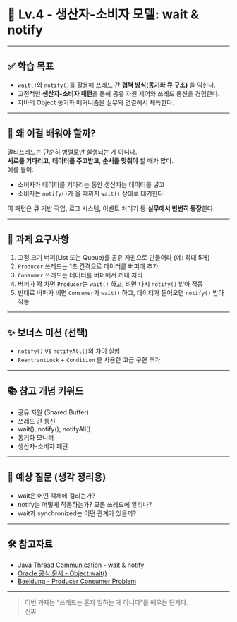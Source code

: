 # 🧵 Lv.4 - 생산자-소비자 모델: wait & notify

---

## ✅ 학습 목표

- `wait()`와 `notify()`를 활용해 쓰레드 간 **협력 방식(동기화 큐 구조)** 을 익힌다.
- 고전적인 **생산자-소비자 패턴**을 통해 공유 자원 제어와 쓰레드 통신을 경험한다.
- 자바의 Object 동기화 메커니즘을 실무와 연결해서 체득한다.

---

## 🤔 왜 이걸 배워야 할까?

멀티쓰레드는 단순히 병렬로만 실행되는 게 아니다.  
**서로를 기다리고**, **데이터를 주고받고**, **순서를 맞춰야** 할 때가 많다.  
예를 들어:

- 소비자가 데이터를 기다리는 동안 생산자는 데이터를 넣고
- 소비자는 `notify()`가 올 때까지 `wait()` 상태로 대기한다

이 패턴은 큐 기반 작업, 로그 시스템, 이벤트 처리기 등 **실무에서 빈번히 등장**한다.

---

## 📌 과제 요구사항

1. 고정 크기 버퍼(List 또는 Queue)를 공유 자원으로 만들어라 (예: 최대 5개)
2. `Producer` 쓰레드는 1초 간격으로 데이터를 버퍼에 추가
3. `Consumer` 쓰레드는 데이터를 버퍼에서 꺼내 처리
4. 버퍼가 꽉 차면 `Producer`는 `wait()` 하고, 비면 다시 `notify()` 받아 작동
5. 반대로 버퍼가 비면 `Consumer`가 `wait()` 하고, 데이터가 들어오면 `notify()` 받아 작동

---

## ✨ 보너스 미션 (선택)

- `notify()` vs `notifyAll()`의 차이 실험
- `ReentrantLock` + `Condition` 을 사용한 고급 구현 추가

---

## 📚 참고 개념 키워드

- 공유 자원 (Shared Buffer)
- 쓰레드 간 통신
- wait(), notify(), notifyAll()
- 동기화 모니터
- 생산자-소비자 패턴

---

## 💬 예상 질문 (생각 정리용)

- wait은 어떤 객체에 걸리는가?
- notify는 어떻게 작동하는가? 모든 쓰레드에 알리나?
- wait과 synchronized는 어떤 관계가 있을까?

---

## 🛠️ 참고자료

- [Java Thread Communication - wait & notify](https://www.baeldung.com/java-wait-notify)
- [Oracle 공식 문서 - Object.wait()](https://docs.oracle.com/javase/8/docs/api/java/lang/Object.html#wait--)
- [Baeldung - Producer Consumer Problem](https://www.baeldung.com/java-producer-consumer-problem)

---

> 이번 과제는 “쓰레드는 혼자 일하는 게 아니다”를 배우는 단계다.  
> 진짜
